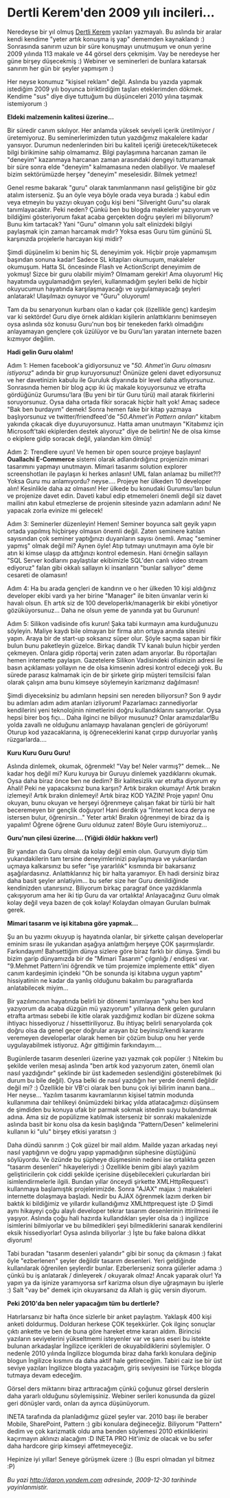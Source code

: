 # Dertli Kerem'den 2009 yılı incileri... 

Neredeyse bir yıl olmuş [Dertli
Kerem](http://daron.yondem.com/tr/CategoryView.aspx?category=Dertli+Kerem)
yazıları yazmayalı. Bu aslında bir aralar kendi kendime "yeter artık
konuşma iş yap" dememden kaynaklandı :) Sonrasında sanırım uzun bir süre
konuşmayı unutmuşum ve onun yerine 2009 yılında 113 makale ve 44 görsel
ders çekmişim. Vay be neredeyse her güne birşey düşecekmiş :) Webiner ve
seminerleri de bunlara katarsak sanırım her gün bir şeyler yapmışım :)

Her neyse konumuz "kişisel reklam" değil. Aslında bu yazıda yapmak
istediğim 2009 yılı boyunca biriktirdiğim taşları eteklerimden dökmek.
Kendime "sus" diye diye tuttuğum bu düşünceleri 2010 yılına taşımak
istemiyorum :)

**Eldeki malzemenin kalitesi üzerine...**

Bir süredir canım sıkılıyor. Her anlamda yüksek seviyeli içerik
üretilmiyor / üretemiyoruz. Bu seminerlerimizden tutun yazdığımız
makalelere kadar yansıyor. Durumun nedenlerinden biri bu kaliteli
içeriği üretecek/tüketecek bilgi birikimine sahip olmamamız. Bilgi
paylaşımına harcanan zaman ile "deneyim" kazanmaya harcanan zaman
arasındaki dengeyi tutturamamak bir süre sonra elde "deneyim"
kalmamasına neden olabiliyor. Ve maalesef bizim sektörümüzde herşey
"deneyim" meselesidir. Bilmek yetmez!

Genel resme bakarak "guru" olarak tanımlanmanın nasıl geliştiğine bir
göz atalım isterseniz. Şu an öyle veya böyle orada veya burada :) kabul
edin veya etmeyin bu yazıyı okuyan çoğu kişi beni "Silveright Guru"su
olarak tanımlayacaktır. Peki neden? Çünkü ben bu blogda makeleler
yazıyorum ve bildiğimi gösteriyorum fakat acaba gerçekten doğru şeyleri
mi biliyorum? Bunu kim tartacak? Yani "Guru" olmanın yolu salt
elinizdeki bilgiyi paylaşmak için zaman harcamak mıdır? Yoksa esas Guru
tüm gününü SL karşınızda projelerle harcayan kişi midir?

Şimdi düşünelim ki benim hiç SL deneyimim yok. Hiçbir proje yapmamışım
başından sonuna kadar! Sadece SL kitapları okumuşum, makaleler okumuşum.
Hatta SL öncesinde Flash ve ActionScript deneyimim de yokmuş! Sizce bir
guru olabilir miyim? Olmamam gerekir! Ama oluyorum! Hiç hayatımda
uygulamadığım şeyleri, kullanmadığım şeyleri belki de hiçbir okuyucumun
hayatında karşılaşmayacağı ve uygulamayacağı şeyleri anlatarak!
Ulaşılmazı oynuyor ve "Guru" oluyorum!

Tam da bu senaryonun kurbanı olan o kadar çok (özellikle genç) kardeşim
var ki sektörde! Guru diye örnek aldıkları kişilerin anlattıklarını
benimseyen oysa aslında söz konusu Guru'nun boş bir tenekeden farklı
olmadığını anlayamayan gençlere çok üzülüyor ve bu Guru'ları yaratan
internete bazen kızmıyor değilim.

**Hadi gelin Guru olalım!**

Adım 1: Hemen facebook'a gidiyorsunuz ve "*50. Ahmet'in Guru olmasını
istiyoruz*" adında bir grup kuruyorsunuz! Önünüze geleni davet
ediyorsunuz ve her davetinizin kabulu ile Guruluk diyarında bir level
daha atlıyorsunuz. Sonrasında hemen bir blog açıp iki üç makale
koyuyorsunuz ve etrafta gördüğünüz Gurumsu'lara (Bu yeni bir tür Guru
türü) mail atarak fikirlerini soruyorsunuz. Oysa daha ortada fikir
soracak hiçbir halt yok! Amaç sadece "Bak ben burdayım" demek! Sonra
hemen fake bir kitap yazmaya başlıyorsunuz ve twitter/friendfeed'de
"*50.Ahmet'in Pattern anıları*" kitabım yakında çıkacak diye
duyuruyorsunuz. Hatta aman unutmayın "Kitabımız için Microsoft'taki
ekiplerden destek alıyoruz" diye de belirtin! Ne de olsa kimse o
ekiplere gidip soracak değil, yalandan kim ölmüş!

Adım 2: Trendlere uyun! Ve hemen bir open source projeye başlayın!
**Ouallachi E-Commerce** sistemi olarak adlandırdığınız projenizin
mimari tasarımını yapmayı unutmayın. Mimari tasarımı solution explorer
screenshotları ile paylaşın ki herkes anlasın! UML falan anlamaz bu
millet?!? Yoksa Guru mu anlamıyordu? neyse.... Projeye her ülkeden 10
developer alın! Kesinlikle daha az olmasın! Her ülkede bu konudaki
Gurumsu'ları bulun ve projenize davet edin. Daveti kabul edip etmemeleri
önemli değil siz davet mailini atın kabul etmezlerse de projenin
sitesinde yazın adamların adını! Ne yapacak zorla evinize mi gelecek!

Adım 3: Seminerler düzenleyin! Hemen! Seminer boyunca salt geyik yapın
ortada yapılmış hiçbirşey olmasın önemli değil. Zaten seminere katılan
sayısından çok seminer yaptığınızı duyanların sayısı önemli. Amaç
"seminer yapmış" olmak değil mi? Aynen öyle! Atıp tutmayı unutmayın ama
öyle bir atın ki kimse ulaşıp da attığınızı kontrol edemesin. Hani
örneğin sallayın "SQL Server kodlarını paylaştılar ekibimizle SQL'den
canlı video stream ediyoruz" falan gibi okkalı sallayın ki insanların
"bunlar sallıyor" deme cesareti de olamasın!

Adım 4: Ha bu arada gençleri de kandırın ve o her ülkeden 10 kişi
aldığınız developer ekibi vardı ya her birine "Manager" ile biten
ünvanlar verin ki havalı olsun. Eh artık siz de 100
developerlık/managerlık bir ekibi yönetiyor gözüküyorsunuz... Daha ne
olsun yeme de yanında yat bu Gurunun!

Adım 5: Silikon vadisinde ofis kurun! Şaka tabi kurmayın ama kurduğunuzu
söyleyin. Maliye kaydı bile olmayan bir firma atın ortaya anında
sitesini yapın. Araya bir de start-up soksanız süper olur. Şöyle saçma
sapan bir fikir bulun bunu paketleyin güzelce. Birkaç dandik TV kanalı
bulun hiçbir yerden çekmeyen. Onlara gidip röportaj verin zaten adam
arıyorlar. Bu röportajları hemen internette paylaşın. Gazetelere Silikon
Vadisindeki ofisinizin adresi ile basın açıklaması yollayın ne de olsa
kimsenin adresi kontrol edeceği yok. Bu sürede parasız kalmamak için de
bir şirkete girip müşteri temsilcisi falan olarak çalışın ama bunu
kimseye söylemeyin karizmanız dağılmasın!

Şimdi diyeceksiniz bu adımların hepsini sen nereden biliyorsun? Son 9
aydır bu adımları adım adım atanları izliyorum! Pazarlamacı
zannediyorlar kendilerini yeni teknolojinin nimetlerini doğru
kullandıklarını sanıyorlar. Oysa hepsi birer boş fıçı... Daha ilginci ne
biliyor musunuz? Onlar aramızdalar!Bu yolda zavallı ne olduğunu
anlamayıp havalanan gençleri de görüyorum! Oturup kod yazacaklarına, iş
öğreneceklerini kanat çırpıp duruyorlar yanlış rüzgarlarda.... 

**Kuru Kuru Guru Guru!**

Aslında dinlemek, okumak, öğrenmek! "Vay be! Neler varmış?" demek... Ne
kadar hoş değil mi? Kuru kuruya bir Guruyu dinlemek yazdıklarını okumak.
Oysa daha biraz önce ben ne dedim? Bir kalitesizlik var etrafta diyorum
ey Ahali! Peki ne yapacaksınız buna karşın? Artık bırakın okumayı! Artık
bırakın izlemeyi! Artık bırakın dinlemeyi! Artık biraz KOD YAZIN! Proje
yapın! Onu okuyan, bunu okuyan ve herşeyi öğrenmeye çalışan fakat bir
türlü bir halt beceremeyen bir gençlik doğuyor! Hani derdik ya "İnternet
koca derya ne istersen bulur, öğrenirsin..." Yeter artık! Bırakın
öğrenmeyi de biraz da iş yapalım! Öğrene öğrene Guru oldunuz zaten!
Böyle Guru istemiyoruz...

**Guru'nun çilesi üzerine.... (Yiğidi öldür hakkını ver!)**

Bir yandan da Guru olmak da kolay değil emin olun. Guruyum diyip tüm
yukarıdakilerin tam tersine deneyimlerinizi paylaşmaya ve yukarılardan
uçmaya kalkarsınız bu sefer "işe yararlılık" kısmında bir bakarsanız
aşağılardasınız. Anlattıklarınız hiç bir halta yaramıyor. Eh hadi
dersiniz biraz daha basit şeyler anlatiyim... bu sefer size her Guru
denildiğinde kendinizden utanırsınız. Biliyorum birkaç paragraf önce
yazdıklarımla çakışıyorum ama her iki tip Guru da var ortalıkta!
Anlayacağınız Guru olmak kolay değil veya bazen de çok kolay! Kolaydan
olmayan Guruları bulmak gerek.

**Mimari tasarım ve işi kitabına göre yapmak...**

Şu an bu yazımı okuyup iş hayatında olanlar, bir şirkette çalışan
developerlar eminim sırası ile yukarıdan aşağıya anlattığım herşeye ÇOK
şaşırmışlardır. Farkındayım! Bahsettiğim dünya sizlere göre biraz farklı
bir dünya. Şimdi bu bizim garip dünyamızda bir de "Mimari Tasarım"
çılgınlığı / endişesi var. "9.Mehmet Pattern'ini öğrendik ve tüm
projemize implemente ettik" diyen canım kardeşimin içindeki "Oh be
sonunda işi kitabına uygun yaptım" hissiyatinin ne kadar da yanlış
olduğunu bakalım bu paragraflarda anlatabilecek miyim...

Bir yazılımcının hayatında belirli bir dönemi tanımlayan "yahu ben kod
yazıyorum da acaba düzgün mü yazıyorum" yıllarına denk gelen guruların
etrafta artması sebebi ile kitle olarak yazdığımız kodları bir düzene
sokma ihtiyacı hissediyoruz / hissettiriliyoruz. Bu ihtiyaç belirli
senaryolarda çok doğru olsa da genel geçer doğrular arayan biz
beyinsiz/kendi kararını veremeyen developerlar olarak hemen bir çözüm
bulup onu her yerde uygulayabilmek istiyoruz. Ağır gittiğimin
farkındayım....

Bugünlerde tasarım desenleri üzerine yazı yazmak çok popüler :) Nitekim
bu şekilde verilen mesaj aslında "ben artık kod yazıyorum zaten, önemli
olan nasıl yazdığındır" şeklinde bir üst kademeden seslendiğini
gösterebilmek (ki durum bu bile değil). Oysa belki de nasıl yazdığın her
yerde önemli değildir değil mi? :) Özellikle bir VB'ci olarak ben bunu
çok iyi bilirim inanın bana... Her neyse... Yazılım tasarımı
kavramlarının kişisel tatmin modunda kullanımına dair tehlikeyi
önümüzdeki birkaç yılda atlatacağımızı düşünsem de şimdiden bu konuya
ufak bir parmak sokmak istedim suyu bulandırmak adına. Ama siz de
popülizme katılmak isterseniz bir sonraki makalenizde aslında basit bir
konu olsa da kesin başlığında "Pattern/Desen" kelimelerini kullanın ki
"ulu" birşey etkisi yaratsın :)

Daha dündü sanırım :) Çok güzel bir mail aldım. Mailde yazan arkadaş
neyi nasıl yaptığının ve doğru yapıp yapmadığının süphesine düştüğünü
söylüyordu. Ve özünde bu şüpheye düşmesinin nedeni ise ortalıkta gezen
"tasarım desenleri" hikayeleriydi :) Özellikle benim gibi alaylı yazılım
geliştiricilerin çok ciddi şekilde içerisine düşebilecekleri çukurlardan
biri isimlendirmelerle ilgili. Bundan yıllar önceydi şirkette
XMLHttpRequest'i kullanmaya başlamıştık projelerimizde. Sonra "AJAX"
majax :) makaleleri internette dolaşmaya başladı. Nedir bu AJAX öğrenmek
lazım derken bir baktık ki bildiğimiz ve yıllardır kullandığımız
XMLhttprequest işte :D Şimdi aynı hikayeyi çoğu alaylı developer tekrar
tasarım desenlerinin ittirilmesi ile yaşıyor. Aslında çoğu hali hazırda
kullandıkları şeyler olsa da :) ingilizce isimlerini bilmiyorlar ve bu
bilmedikleri şeyi bilmediklerini sanarak kendilerini eksik
hissediyorlar! Oysa aslında biliyorlar :) İşte bu fake balona dikkat
diyorum!

Tabi buradan "tasarım desenleri yalandır" gibi bir sonuç da çıkmasın :)
fakat öyle "ezberlenen" şeyler değildir tasarım desenleri. Yeri
geldiğinde kullanılarak öğrenilen şeylerdir bunlar. Ezberlerseniz sonra
gülerler adama :) çünkü bu iş anlatarak / dinleyerek / okuyarak olmaz!
Ancak yaparak olur! Ya yapın ya da işinize yaramıyorsa sırf karizma
olsun diye uğraşmayın bu işlerle :) Salt "vay be" demek için okuyarsanız
da Allah iş güç versin diyorum.

**Peki 2010'da ben neler yapacağım tüm bu dertlerle?**

Hatırlarsanız bir hafta önce sizlerle bir anket paylaştım. Yaklaşık 400
kişi anketi doldurmuş. Dolduran herkese ÇOK teşekkürler. Çok ilginç
sonuçlar çıktı ankette ve ben de buna göre hareket etme kararı aldım.
Birincisi yazıların seviyelerini yükseltmemi isteyenler var ve şans
eseri bu istekte bulunan arkadaşlar İngilizce içerikleri de
okuyabildiklerini söylemişler. O nedenle 2010 yılında İngilizce blogumda
biraz daha farklı konulara değinip blogun İngilizce kısmını da daha
aktif hale getireceğim. Tabiri caiz ise bir üst seviye yazıları
İngilizce blogta yazacağım, giriş seviyesini ise Türkçe blogda tutmaya
devam edeceğim.

Görsel ders miktarını biraz arttıracağım çünkü çoğunuz görsel derslerin
daha yararlı olduğunu söylemişsiniz. Webiner serileri konusunda da güzel
geri dönüşler vardı, onları da ayrıca düşünüyorum.

INETA tarafında da planladığımız güzel şeyler var. 2010 başı ile beraber
Mobile, SharePoint, Pattern :) gibi konulara değineceğiz. Biliyorum
"Pattern" dedim ve çok karizmatik oldu ama benden söylemesi 2010
etkinliklerini kaçırmayın aklınızı alacağım :D INETA PRO Hit'imiz de
olacak ve bu sefer daha hardcore girip kimseyi affetmeyeceğiz.

Hepinize iyi yıllar! Seneye görüşmek üzere :) (Bu espri olmadan yıl
bitmez :P)


*Bu yazi http://daron.yondem.com adresinde, 2009-12-30 tarihinde yayinlanmistir.*